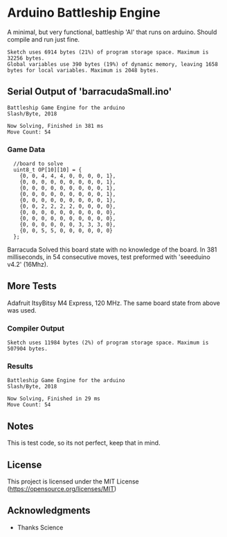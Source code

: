 # Arduino Battleship Engine
A minimal, but very functional, battleship 'AI' that runs on arduino. Should compile and run just fine.
```
Sketch uses 6914 bytes (21%) of program storage space. Maximum is 32256 bytes.
Global variables use 390 bytes (19%) of dynamic memory, leaving 1658 bytes for local variables. Maximum is 2048 bytes.
```

## Serial Output of 'barracudaSmall.ino'
```
Battleship Game Engine for the arduino
Slash/Byte, 2018

Now Solving, Finished in 381 ms
Move Count: 54
```
### Game Data
```
  //board to solve
  uint8_t OP[10][10] = {
    {0, 0, 4, 4, 4, 0, 0, 0, 0, 1},
    {0, 0, 0, 0, 0, 0, 0, 0, 0, 1},
    {0, 0, 0, 0, 0, 0, 0, 0, 0, 1},
    {0, 0, 0, 0, 0, 0, 0, 0, 0, 1},
    {0, 0, 0, 0, 0, 0, 0, 0, 0, 1},
    {0, 0, 2, 2, 2, 2, 0, 0, 0, 0},
    {0, 0, 0, 0, 0, 0, 0, 0, 0, 0},
    {0, 0, 0, 0, 0, 0, 0, 0, 0, 0},
    {0, 0, 0, 0, 0, 0, 3, 3, 3, 0},
    {0, 0, 5, 5, 0, 0, 0, 0, 0, 0}
  };
```
Barracuda Solved this board state with no knowledge of the board. In 381 milliseconds, in 54 consecutive moves, test preformed with 'seeeduino v4.2' (16Mhz).

## More Tests
Adafruit ItsyBitsy M4 Express, 120 MHz. The same board state from above was used.
### Compiler Output
```
Sketch uses 11984 bytes (2%) of program storage space. Maximum is 507904 bytes.
```
### Results
```
Battleship Game Engine for the arduino
Slash/Byte, 2018

Now Solving, Finished in 29 ms
Move Count: 54

```
## Notes
This is test code, so its not perfect, keep that in mind.

## License
This project is licensed under the MIT License
(https://opensource.org/licenses/MIT)
## Acknowledgments
* Thanks Science

